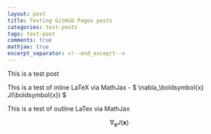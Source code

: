 ```yaml
---
layout: post
title: Testing GitHub Pages posts
categories: test-posts
tags: test-post
comments: true
mathjax: true
excerpt_separator: <!--end_exceprt-->
---
```


This is a test post

<!--end_exceprt-->

This is a test of inline LaTeX via MathJax - $ \nabla_\boldsymbol{x} J(\boldsymbol{x}) $

This is a test of outline LaTex via MathJax

$$ \nabla_\boldsymbol{x} J(\boldsymbol{x}) $$